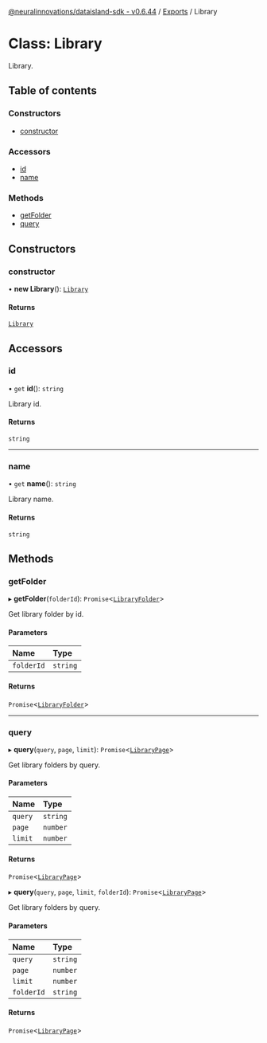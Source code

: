 [@neuralinnovations/dataisland-sdk - v0.6.44](../../README.md) / [Exports](../modules.md) / Library

# Class: Library

Library.

## Table of contents

### Constructors

- [constructor](Library.md#constructor)

### Accessors

- [id](Library.md#id)
- [name](Library.md#name)

### Methods

- [getFolder](Library.md#getfolder)
- [query](Library.md#query)

## Constructors

### constructor

• **new Library**(): [`Library`](Library.md)

#### Returns

[`Library`](Library.md)

## Accessors

### id

• `get` **id**(): `string`

Library id.

#### Returns

`string`

___

### name

• `get` **name**(): `string`

Library name.

#### Returns

`string`

## Methods

### getFolder

▸ **getFolder**(`folderId`): `Promise`\<[`LibraryFolder`](LibraryFolder.md)\>

Get library folder by id.

#### Parameters

| Name | Type |
| :------ | :------ |
| `folderId` | `string` |

#### Returns

`Promise`\<[`LibraryFolder`](LibraryFolder.md)\>

___

### query

▸ **query**(`query`, `page`, `limit`): `Promise`\<[`LibraryPage`](LibraryPage.md)\>

Get library folders by query.

#### Parameters

| Name | Type |
| :------ | :------ |
| `query` | `string` |
| `page` | `number` |
| `limit` | `number` |

#### Returns

`Promise`\<[`LibraryPage`](LibraryPage.md)\>

▸ **query**(`query`, `page`, `limit`, `folderId`): `Promise`\<[`LibraryPage`](LibraryPage.md)\>

Get library folders by query.

#### Parameters

| Name | Type |
| :------ | :------ |
| `query` | `string` |
| `page` | `number` |
| `limit` | `number` |
| `folderId` | `string` |

#### Returns

`Promise`\<[`LibraryPage`](LibraryPage.md)\>
